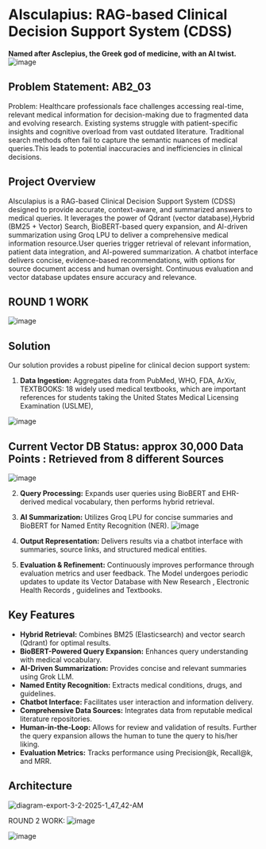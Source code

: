 

# AIsculapius: RAG-based Clinical Decision Support System (CDSS)

**Named after Asclepius, the Greek god of medicine, with an AI twist.**
![image](https://github.com/user-attachments/assets/4f15e5f4-5088-42b7-a7d1-b933f6a011b6)

## Problem Statement: AB2_03
Problem: Healthcare professionals face challenges accessing real-time, relevant medical information for decision-making due to fragmented data and evolving research. Existing systems struggle with patient-specific insights and cognitive overload from vast outdated literature. 
Traditional search methods often fail to capture the semantic nuances of medical queries.This leads to potential inaccuracies and inefficiencies in clinical decisions.

## Project Overview 
AIsculapius is a RAG-based Clinical Decision Support System (CDSS) designed to provide accurate, context-aware, and summarized answers to medical queries. It leverages the power of Qdrant (vector database),Hybrid (BM25 + Vector) Search, BioBERT-based query expansion, and AI-driven summarization using Groq LPU to deliver a comprehensive medical information resource.User queries trigger retrieval of relevant information, patient data integration, and AI-powered summarization. A chatbot interface delivers concise, evidence-based recommendations, with options for source document access and human oversight. Continuous evaluation and vector database updates ensure accuracy and relevance.

## ROUND 1 WORK
![image](https://github.com/user-attachments/assets/47ccbe14-f8e0-483a-8dc8-7d7996889bf0)

## Solution

Our solution provides a robust pipeline for clinical decion support system:

1.  **Data Ingestion:** Aggregates data from PubMed, WHO, FDA, ArXiv, TEXTBOOKS: 18 widely used medical textbooks, which are important references for students taking the United States Medical Licensing Examination (USLME), 

![image](https://github.com/user-attachments/assets/bf17c7a5-eb40-4af8-83f8-cebf5606c124) 

## Current Vector DB Status: approx 30,000 Data Points : Retrieved from 8 different Sources
![image](https://github.com/user-attachments/assets/8d423b76-68bf-4421-bebd-fc4325e741cf)



2.  **Query Processing:** Expands user queries using BioBERT and EHR-derived medical vocabulary, then performs hybrid retrieval.
3.  **AI Summarization:** Utilizes Groq LPU for concise summaries and BioBERT for Named Entity Recognition (NER).
![image](https://github.com/user-attachments/assets/9b2db905-79db-4408-a4e2-766fa5e6b276)


4.  **Output Representation:** Delivers results via a chatbot interface with summaries, source links, and structured medical entities.
5.  **Evaluation & Refinement:** Continuously improves performance through evaluation metrics and user feedback. The Model undergoes periodic updates to update its Vector Database with New Research , Electronic Health Records , guidelines and Textbooks.

## Key Features

* **Hybrid Retrieval:** Combines BM25 (Elasticsearch) and vector search (Qdrant) for optimal results.
* **BioBERT-Powered Query Expansion:** Enhances query understanding with medical vocabulary.
* **AI-Driven Summarization:** Provides concise and relevant summaries using Grok LLM.
* **Named Entity Recognition:** Extracts medical conditions, drugs, and guidelines.
* **Chatbot Interface:** Facilitates user interaction and information delivery.
* **Comprehensive Data Sources:** Integrates data from reputable medical literature repositories.
* **Human-in-the-Loop:** Allows for review and validation of results. Further the query expansion allows the human to tune the query to his/her liking.
* **Evaluation Metrics:** Tracks performance using Precision@k, Recall@k, and MRR.



## Architecture
![diagram-export-3-2-2025-1_47_42-AM](https://github.com/user-attachments/assets/5097d798-cb14-4695-8339-6b5f371fc4b9)


ROUND 2 WORK:
![image](https://github.com/user-attachments/assets/43141be9-23d0-4047-be64-282e15662a8a)

![image](https://github.com/user-attachments/assets/703f6416-5cb5-418a-ae9b-ac57b4e436f1)


